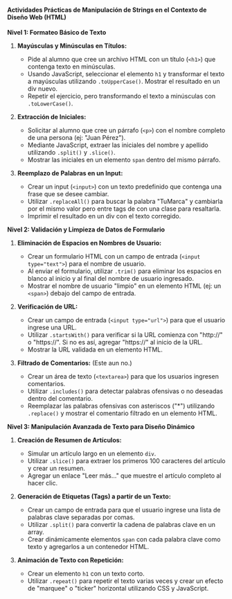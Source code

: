 #### Actividades Prácticas de Manipulación de Strings en el Contexto de Diseño Web (HTML)

**Nivel 1: Formateo Básico de Texto**

1.  **Mayúsculas y Minúsculas en Títulos:**

    *   Pide al alumno que cree un archivo HTML con un título (`<h1>`) que contenga texto en minúsculas.
    *   Usando JavaScript, seleccionar el elemento `h1` y transformar el texto a mayúsculas utilizando `.toUpperCase()`. Mostrar el resultado en un div nuevo.
    *   Repetir el ejercicio, pero transformando el texto a minúsculas con `.toLowerCase()`.

2.  **Extracción de Iniciales:**

    *   Solicitar al alumno que cree un párrafo (`<p>`) con el nombre completo de una persona (ej: "Juan Pérez").
    *   Mediante JavaScript, extraer las iniciales del nombre y apellido utilizando `.split()` y `.slice()`.
    *   Mostrar las iniciales en un elemento `span` dentro del mismo párrafo.

3.  **Reemplazo de Palabras en un Input:**

    *   Crear un input (`<input>`) con un texto predefinido que contenga una frase que se desee cambiar.
    *   Utilizar `.replaceAll()` para buscar la palabra "TuMarca" y cambiarla por el mismo valor pero entre tags de <span> con una clase para resaltarla. 
    *   Imprimir el resultado en un div con el texto corregido.

**Nivel 2: Validación y Limpieza de Datos de Formulario**

1.  **Eliminación de Espacios en Nombres de Usuario:**

    *   Crear un formulario HTML con un campo de entrada (`<input type="text">`) para el nombre de usuario.
    *   Al enviar el formulario, utilizar `.trim()` para eliminar los espacios en blanco al inicio y al final del nombre de usuario ingresado.
    *   Mostrar el nombre de usuario "limpio" en un elemento HTML (ej: un `<span>`) debajo del campo de entrada.
2.  **Verificación de URL:**

    *   Crear un campo de entrada (`<input type="url">`) para que el usuario ingrese una URL.
    *   Utilizar `.startsWith()` para verificar si la URL comienza con "http://" o "https://". Si no es así, agregar "https://" al inicio de la URL.
    *   Mostrar la URL validada en un elemento HTML.

3.  **Filtrado de Comentarios:** (Este aun no.)

    *   Crear un área de texto (`<textarea>`) para que los usuarios ingresen comentarios.
    *   Utilizar `.includes()` para detectar palabras ofensivas o no deseadas dentro del comentario.
    *   Reemplazar las palabras ofensivas con asteriscos ("\*") utilizando `.replace()` y mostrar el comentario filtrado en un elemento HTML.

**Nivel 3: Manipulación Avanzada de Texto para Diseño Dinámico**

1.  **Creación de Resumen de Artículos:**

    *   Simular un artículo largo en un elemento `div`.
    *   Utilizar `.slice()` para extraer los primeros 100 caracteres del artículo y crear un resumen.
    *   Agregar un enlace "Leer más..." que muestre el artículo completo al hacer clic.

2.  **Generación de Etiquetas (Tags) a partir de un Texto:**

    *   Crear un campo de entrada para que el usuario ingrese una lista de palabras clave separadas por comas.
    *   Utilizar `.split()` para convertir la cadena de palabras clave en un array.
    *   Crear dinámicamente elementos `span` con cada palabra clave como texto y agregarlos a un contenedor HTML.
    
3.  **Animación de Texto con Repetición:**

    *   Crear un elemento `h1` con un texto corto.
    *   Utilizar `.repeat()` para repetir el texto varias veces y crear un efecto de "marquee" o "ticker" horizontal utilizando CSS y JavaScript.

